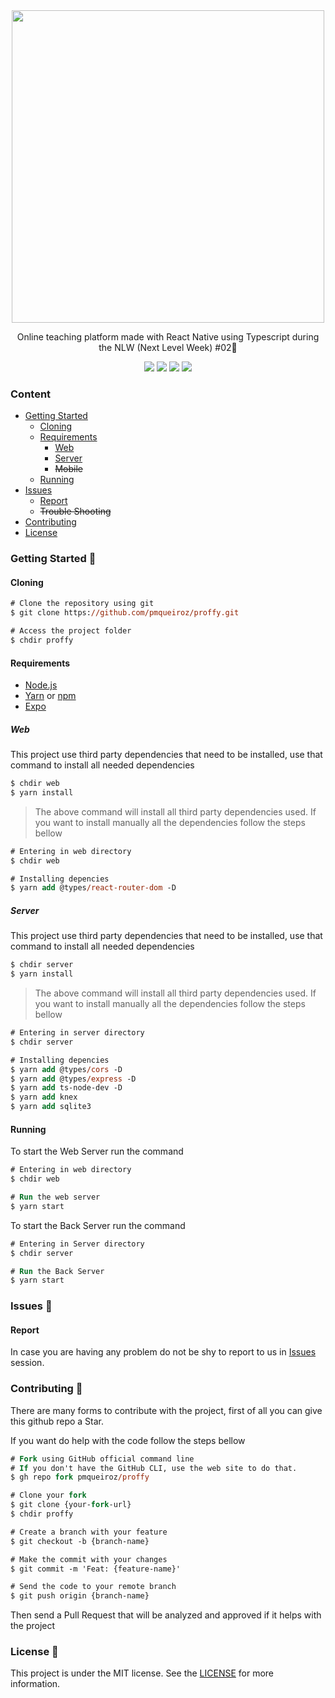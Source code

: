 <!-- 
    Thank you for reading this
    If you´re having any problem with this project please contact in the issues session
-->


<div align="center">
    <img width="500px" align="center" src="https://user-images.githubusercontent.com/54639269/89223832-dd796380-d5ad-11ea-9a39-fc852538ca13.png"></img>
</div>

<p align="center">
    Online teaching platform made with React Native using Typescript during the<a src="https://nextlevelweek.com"> NLW (Next Level Week) #02</a>🚀
</p>




<div align="center">
    <a src="https://github.com/pmqueiroz/proffy/blob/master/LICENSE"><img src="https://img.shields.io/github/license/pmqueiroz/proffy?color=%238257E5"></img></a>
    <img src="https://img.shields.io/github/stars/pmqueiroz/proffy?color=8257E5&logo=github"></img>
    <img src="https://img.shields.io/github/last-commit/pmqueiroz/proffy?color=%238257E5"></img>
    <a src="https://www.codacy.com/manual/pmqueiroz/proffy?utm_source=github.com&amp;utm_medium=referral&amp;utm_content=pmqueiroz/proffy&amp;utm_campaign=Badge_Grade"><img src="https://img.shields.io/netlify/b4d3ee80-98f0-42d0-b3d0-13879c811a00?color=%238257E5"></img></a>
    <!-- <a src="https://pmqueiroz-proffy.netlify.app"><img src="https://app.codacy.com/project/badge/Grade/b2d32fa731984f3e9c3eaa814861c9db"></img></a> -->
</div>


### Content
* [Getting Started](#Getting-Started-)
    * [Cloning](#Cloning)
    * [Requirements](#Requirements)
        * [Web](#Web)
        * [Server](#Server)
        * ~~Mobile~~
    * [Running](#Running)
* [Issues](#Issues-)
    * [Report](#Report)
    * ~~Trouble Shooting~~
* [Contributing](#Contributing-)
* [License](#License-)

### Getting Started 🚀

#### Cloning

```ps
# Clone the repository using git
$ git clone https://github.com/pmqueiroz/proffy.git

# Access the project folder
$ chdir proffy
```

#### Requirements
* [Node.js](https://nodejs.org/en)
* [Yarn](https://classic.yarnpkg.com/) or [npm](https://www.npmjs.com/)
* [Expo](https://expo.io/)

##### Web

This project use third party dependencies that need to be installed, use that command to install all needed dependencies

```ps
$ chdir web
$ yarn install
```

>The above command will install all third party dependencies used. If you want to install manually all the dependencies follow the steps bellow

```ps
# Entering in web directory
$ chdir web

# Installing depencies
$ yarn add @types/react-router-dom -D
```

##### Server 

This project use third party dependencies that need to be installed, use that command to install all needed dependencies

```ps
$ chdir server
$ yarn install
```

>The above command will install all third party dependencies used. If you want to install manually all the dependencies follow the steps bellow

```ps
# Entering in server directory
$ chdir server

# Installing depencies
$ yarn add @types/cors -D
$ yarn add @types/express -D
$ yarn add ts-node-dev -D
$ yarn add knex
$ yarn add sqlite3
```

#### Running

To start the Web Server run the command

```ps
# Entering in web directory
$ chdir web

# Run the web server
$ yarn start
```

To start the Back Server run the command

```ps
# Entering in Server directory
$ chdir server

# Run the Back Server
$ yarn start
```

### Issues 🐛

#### Report

In case you are having any problem do not be shy to report to us in [Issues](https://github.com/pmqueiroz/proffy/issues/) session.

### Contributing 🤝 

There are many forms to contribute with the project, first of all you can give this github repo a Star.

If you want do help with the code follow the steps bellow

```ps
# Fork using GitHub official command line
# If you don't have the GitHub CLI, use the web site to do that.
$ gh repo fork pmqueiroz/proffy

# Clone your fork
$ git clone {your-fork-url}
$ chdir proffy

# Create a branch with your feature
$ git checkout -b {branch-name}

# Make the commit with your changes
$ git commit -m 'Feat: {feature-name}'

# Send the code to your remote branch
$ git push origin {branch-name}
```

Then send a Pull Request that will be analyzed and approved if it helps with the project


### License 📝
This project is under the MIT license. See the [LICENSE](https://github.com/pmqueiroz/proffy/blob/master/LICENSE) for more information.